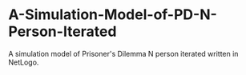 # A-Simulation-Model-of-PD-N-Person-Iterated
A simulation model of Prisoner's Dilemma N person iterated written in NetLogo.
